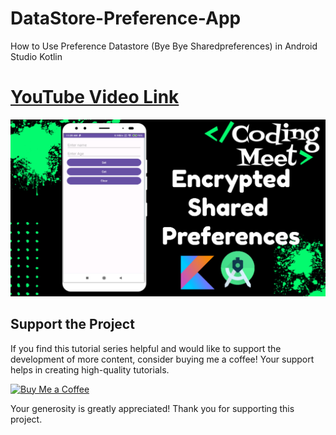 # DataStore-Preference-App
How to Use Preference Datastore (Bye Bye Sharedpreferences) in Android Studio Kotlin

# [YouTube Video Link](https://youtu.be/wDOZ7tc7rT4)

![App](image/img1.png)


## Support the Project

If you find this tutorial series helpful and would like to support the development of more content, consider buying me a coffee! Your support helps in creating high-quality tutorials.

[![Buy Me a Coffee](https://img.shields.io/badge/Buy%20Me%20a%20Coffee-Donate-orange?style=for-the-badge&logo=buy-me-a-coffee)](https://www.buymeacoffee.com/codingmeet)

Your generosity is greatly appreciated! Thank you for supporting this project.
